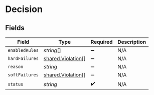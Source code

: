 # Decision


## Fields

| Field                                                         | Type                                                          | Required                                                      | Description                                                   |
| ------------------------------------------------------------- | ------------------------------------------------------------- | ------------------------------------------------------------- | ------------------------------------------------------------- |
| `enabledRules`                                                | *string*[]                                                    | :heavy_minus_sign:                                            | N/A                                                           |
| `hardFailures`                                                | [shared.Violation](../../../sdk/models/shared/violation.md)[] | :heavy_minus_sign:                                            | N/A                                                           |
| `reason`                                                      | *string*                                                      | :heavy_minus_sign:                                            | N/A                                                           |
| `softFailures`                                                | [shared.Violation](../../../sdk/models/shared/violation.md)[] | :heavy_minus_sign:                                            | N/A                                                           |
| `status`                                                      | *string*                                                      | :heavy_check_mark:                                            | N/A                                                           |